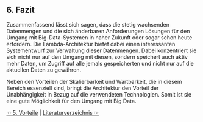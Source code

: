 ## 6. Fazit
Zusammenfassend lässt sich sagen, dass die stetig wachsenden Datenmengen und die sich änderbaren Anforderungen Lösungen für den Umgang mit Big-Data-Systemen in naher Zukunft oder sogar schon heute erfordern. Die Lambda-Architektur bietet dabei einen interessanten Systementwurf zur Verwaltung dieser Datenmengen. Dabei konzentriert sie sich nicht nur auf den Umgang mit diesen, sondern speichert auch aktiv mehr Daten, um Zugriff auf alle jemals gespeicherten und nicht nur auf die aktuellen Daten zu gewähren.

Neben den Vorteilen der Skalierbarkeit und Wartbarkeit, die in diesem Bereich essenziell sind, bringt die Architektur den Vorteil der Unabhängigkeit in Bezug auf die verwendeten Technologien. Somit ist sie eine gute Möglichkeit für den Umgang mit Big Data.

[☜ 5. Vorteile](5_Vorteile.md)
   |   [Literaturverzeichnis ☞](7_Literaturverzeichnis.md)
